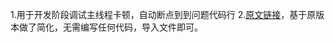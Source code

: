 1.用于开发阶段调试主线程卡顿，自动断点到到问题代码行
2.[原文链接](https://philm.gitbook.io/philm-ios-wiki/mei-zhou-yue-du/ui-xian-cheng-qia-dun-jian-kong)，基于原版本做了简化，无需编写任何代码，导入文件即可。

